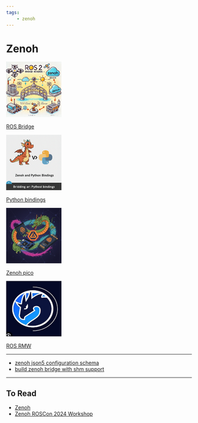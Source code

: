 ```yaml
---
tags:
    - zenoh
---
```


# Zenoh

<div class="grid-container">
    <div class="grid-item">
        <a href="ros_bridge">
        <img src="images/ros.png" width="150" height="150">
        <p>ROS Bridge</p>
        </a>
    </div>
    <div class="grid-item">
    <a href="python_bindings">
        <img src="images/python.png" width="150" height="150">
        <p>Python bindings</p>
        </a>
    </div>
    <div class="grid-item">
        <a href="remote_ssh">
        <img src="images/pico.png" width="150" height="150">
        <p>Zenoh pico</p>
        </a>
    </div>
     <div class="grid-item">
        <a href="rmw">
        <img src="images/zenoh_rmw.png" width="150" height="150">
        <p>ROS RMW</p>
        </a>
    </div>
</div>

---

- [zenoh json5 configuration schema](https://github.com/eclipse-zenoh/zenoh/blob/main/DEFAULT_CONFIG.json5)
- [build zenoh bridge with shm support ](ros_bridge/zenoh_bridge_build_with_shm.md)

---

## To Read
- [Zenoh](https://conferences2.sigcomm.org/acm-icn/2022/assets/zenoh-4-Zenoh-and-Zenoh-Flow-Hands-on-e8cbd760e0b88b74417fb1c14d1d373b5ce2a094bc29b5f1a0bfd8e52030c151.pdf)
- [Zenoh ROSCon 2024 Workshop](https://github.com/ZettaScaleLabs/roscon2024_workshop/tree/main)
  
